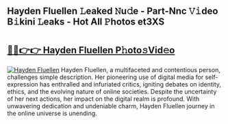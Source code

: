 ## Hayden Fluellen 𝙻eaked 𝙽u𝚍e - Part-Nnc 𝚅𝚒deo B𝚒kini 𝙻eaks - Hot All 𝙿hotos et3XS

# <h2><a href="http://ld1e4nx.urlbe.top/?page=Hayden+Fluellen">🔗🔗👉👉 Hayden Fluellen P𝚑oto𝚜Vid𝚎o</a></h2>

[![Hayden Fluellen](https://i.imgur.com/eBuTRDB.gif)](http://ld1e4nx.urlbe.top/?page=Hayden+Fluellen)
Hayden Fluellen, a multifaceted and contentious person, challenges simple description. Her pioneering use of digital media for self-expression has enthralled and infuriated critics, igniting debates on identity, ethics, and the evolving nature of online societies. Despite the uncertainty of her next actions, her impact on the digital realm is profound. With unwavering dedication and undeniable charm, Hayden Fluellen journey in the online universe is unending.
